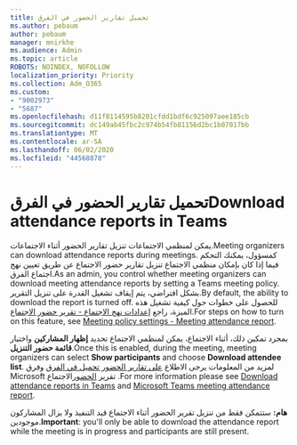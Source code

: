 ```yaml
---
title: تحميل تقارير الحضور في الفرق
ms.author: pebaum
author: pebaum
manager: mnirkhe
ms.audience: Admin
ms.topic: article
ROBOTS: NOINDEX, NOFOLLOW
localization_priority: Priority
ms.collection: Adm_O365
ms.custom:
- "9002973"
- "5687"
ms.openlocfilehash: d11f8114595b8201cfdd1bdf6c925097aee185cb
ms.sourcegitcommit: dc149ab45fbc2c974b54fb81156d2bc1b07017bb
ms.translationtype: MT
ms.contentlocale: ar-SA
ms.lasthandoff: 06/02/2020
ms.locfileid: "44568878"
---
```

# <a name="download-attendance-reports-in-teams"></a><span data-ttu-id="d5d89-102">تحميل تقارير الحضور في الفرق</span><span class="sxs-lookup"><span data-stu-id="d5d89-102">Download attendance reports in Teams</span></span>

<span data-ttu-id="d5d89-103">يمكن لمنظمي الاجتماعات تنزيل تقارير الحضور أثناء الاجتماعات.</span><span class="sxs-lookup"><span data-stu-id="d5d89-103">Meeting organizers can download attendance reports during meetings.</span></span> <span data-ttu-id="d5d89-104">كمسؤول، يمكنك التحكم فيما إذا كان بإمكان منظمي الاجتماع تنزيل تقارير حضور الاجتماع عن طريق تعيين نهج اجتماع الفرق.</span><span class="sxs-lookup"><span data-stu-id="d5d89-104">As an admin, you control whether meeting organizers can download meeting attendance reports by setting a Teams meeting policy.</span></span> <span data-ttu-id="d5d89-105">بشكل افتراضي، يتم إيقاف تشغيل القدرة على تنزيل التقرير.</span><span class="sxs-lookup"><span data-stu-id="d5d89-105">By default, the ability to download the report is turned off.</span></span> <span data-ttu-id="d5d89-106">للحصول على خطوات حول كيفية تشغيل هذه الميزة، راجع [إعدادات نهج الاجتماع - تقرير حضور الاجتماع](https://docs.microsoft.com/microsoftteams/meeting-policies-in-teams#meeting-policy-settings---meeting-attendance-report).</span><span class="sxs-lookup"><span data-stu-id="d5d89-106">For steps on how to turn on this feature, see  [Meeting policy settings - Meeting attendance report](https://docs.microsoft.com/microsoftteams/meeting-policies-in-teams#meeting-policy-settings---meeting-attendance-report).</span></span>

<span data-ttu-id="d5d89-107">بمجرد تمكين ذلك، أثناء الاجتماع، يمكن لمنظمي الاجتماع تحديد **إظهار المشاركين** واختيار **قائمة حضور التنزيل**.</span><span class="sxs-lookup"><span data-stu-id="d5d89-107">Once this is enabled, during the meeting, meeting organizers can select  **Show participants**  and choose  **Download attendee list**.</span></span> <span data-ttu-id="d5d89-108">لمزيد من المعلومات يرجى الاطلاع [على تقارير الحضور تحميل في الفرق](https://support.office.com/article/download-attendance-reports-in-teams-ae7cf170-530c-47d3-84c1-3aedac74d310) وفرق Microsoft تقرير [الحضور](https://docs.microsoft.com/microsoftteams/teams-analytics-and-reports/meeting-attendance-report)الاجتماع .</span><span class="sxs-lookup"><span data-stu-id="d5d89-108">For more information please see [Download attendance reports in Teams](https://support.office.com/article/download-attendance-reports-in-teams-ae7cf170-530c-47d3-84c1-3aedac74d310) and [Microsoft Teams meeting attendance report](https://docs.microsoft.com/microsoftteams/teams-analytics-and-reports/meeting-attendance-report).</span></span>

<span data-ttu-id="d5d89-109">**هام:** ستتمكن فقط من تنزيل تقرير الحضور أثناء الاجتماع قيد التنفيذ ولا يزال المشاركون موجودين.</span><span class="sxs-lookup"><span data-stu-id="d5d89-109">**Important**: you'll only be able to download the attendance report while the meeting is in progress and participants are still present.</span></span>